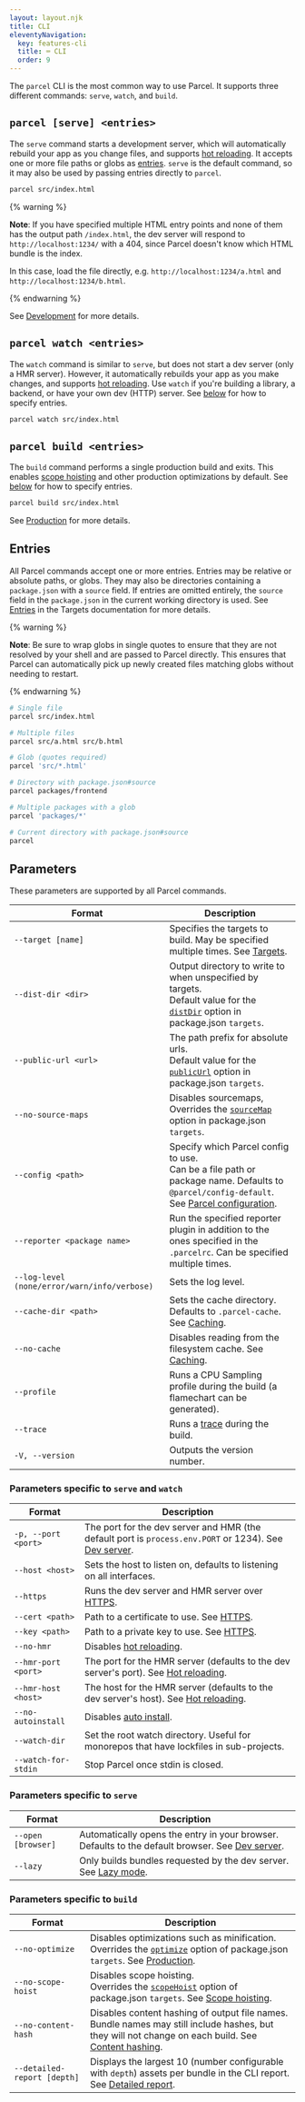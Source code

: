 ```yaml
---
layout: layout.njk
title: CLI
eleventyNavigation:
  key: features-cli
  title: ⌨️ CLI
  order: 9
---
```


The `parcel` CLI is the most common way to use Parcel. It supports three different commands: `serve`, `watch`, and `build`.

## `parcel [serve] <entries>`

The `serve` command starts a development server, which will automatically rebuild your app as you change files, and supports [hot reloading](/features/development/#hot-reloading). It accepts one or more file paths or globs as [entries](#entries). `serve` is the default command, so it may also be used by passing entries directly to `parcel`.

```bash
parcel src/index.html
```

{% warning %}

**Note**: If you have specified multiple HTML entry points and none of them has the output path `/index.html`, the dev server will respond to `http://localhost:1234/` with a 404, since Parcel doesn't know which HTML bundle is the index.

In this case, load the file directly, e.g. `http://localhost:1234/a.html` and `http://localhost:1234/b.html`.

{% endwarning %}

See [Development](/features/development/) for more details.

## `parcel watch <entries>`

The `watch` command is similar to `serve`, but does not start a dev server (only a HMR server). However, it automatically rebuilds your app as you make changes, and supports [hot reloading](/features/development/#hot-reloading). Use `watch` if you're building a library, a backend, or have your own dev (HTTP) server. See [below](#entries) for how to specify entries.

```bash
parcel watch src/index.html
```

## `parcel build <entries>`

The `build` command performs a single production build and exits. This enables [scope hoisting](/features/scope-hoisting) and other production optimizations by default. See [below](#entries) for how to specify entries.

```bash
parcel build src/index.html
```

See [Production](/features/production/) for more details.

## Entries

All Parcel commands accept one or more entries. Entries may be relative or absolute paths, or globs. They may also be directories containing a `package.json` with a `source` field. If entries are omitted entirely, the `source` field in the `package.json` in the current working directory is used. See [Entries](/features/targets/#entries) in the Targets documentation for more details.

{% warning %}

**Note**: Be sure to wrap globs in single quotes to ensure that they are not resolved by your shell and are passed to Parcel directly. This ensures that Parcel can automatically pick up newly created files matching globs without needing to restart.

{% endwarning %}

```bash
# Single file
parcel src/index.html

# Multiple files
parcel src/a.html src/b.html

# Glob (quotes required)
parcel 'src/*.html'

# Directory with package.json#source
parcel packages/frontend

# Multiple packages with a glob
parcel 'packages/*'

# Current directory with package.json#source
parcel
```

## Parameters

These parameters are supported by all Parcel commands.

| Format                                       | Description                                                                                                                                                        |
| -------------------------------------------- | ------------------------------------------------------------------------------------------------------------------------------------------------------------------ |
| `--target [name]`                            | Specifies the targets to build. May be specified multiple times. See [Targets](/features/targets/).                                                                |
| `--dist-dir <dir>`                           | Output directory to write to when unspecified by targets. <br> Default value for the [`distDir`](/features/targets/#distdir) option in package.json `targets`.     |
| `--public-url <url>`                         | The path prefix for absolute urls. <br> Default value for the [`publicUrl`](/features/targets/#publicurl) option in package.json `targets`.                        |
| `--no-source-maps`                           | Disables sourcemaps, <br> Overrides the [`sourceMap`](/features/targets/#sourcemap) option in package.json `targets`.                                              |
| `--config <path>`                            | Specify which Parcel config to use. <br> Can be a file path or package name. Defaults to `@parcel/config-default`. See [Parcel configuration](/features/plugins/). |
| `--reporter <package name>`                  | Run the specified reporter plugin in addition to the ones specified in the `.parcelrc`. Can be specified multiple times.                                           |
| `--log-level (none/error/warn/info/verbose)` | Sets the log level.                                                                                                                                                |
| `--cache-dir <path>`                         | Sets the cache directory. Defaults to `.parcel-cache`. See [Caching](/features/development/#caching).                                                              |
| `--no-cache`                                 | Disables reading from the filesystem cache. See [Caching](/features/development/#caching).                                                                         |
| `--profile`                                  | Runs a CPU Sampling profile during the build (a flamechart can be generated).                                                                                      |
| `--trace`                                    | Runs a [trace](/features/profiling) during the build.                                                                                                              |
| `-V, --version`                              | Outputs the version number.                                                                                                                                        |

### Parameters specific to `serve` and `watch`

| Format              | Description                                                                                                                                |
| ------------------- | ------------------------------------------------------------------------------------------------------------------------------------------ |
| `-p, --port <port>` | The port for the dev server and HMR (the default port is `process.env.PORT` or 1234). See [Dev server](/features/development/#dev-server). |
| `--host <host>`     | Sets the host to listen on, defaults to listening on all interfaces.                                                                       |
| `--https`           | Runs the dev server and HMR server over [HTTPS](/features/development/#https).                                                             |
| `--cert <path>`     | Path to a certificate to use. See [HTTPS](/features/development/#https).                                                                   |
| `--key <path>`      | Path to a private key to use. See [HTTPS](/features/development/#https).                                                                   |
| `--no-hmr`          | Disables [hot reloading](/features/development/#hot-reloading).                                                                            |
| `--hmr-port <port>` | The port for the HMR server (defaults to the dev server's port). See [Hot reloading](/features/development/#hot-reloading).                |
| `--hmr-host <host>` | The host for the HMR server (defaults to the dev server's host). See [Hot reloading](/features/development/#hot-reloading).                |
| `--no-autoinstall`  | Disables [auto install](/features/development/#auto-install).                                                                              |
| `--watch-dir`       | Set the root watch directory. Useful for monorepos that have lockfiles in sub-projects.                                                    |
| `--watch-for-stdin` | Stop Parcel once stdin is closed.                                                                                                          |

### Parameters specific to `serve`

| Format             | Description                                                                                                                          |
| ------------------ | ------------------------------------------------------------------------------------------------------------------------------------ |
| `--open [browser]` | Automatically opens the entry in your browser. Defaults to the default browser. See [Dev server](/features/development/#dev-server). |
| `--lazy`           | Only builds bundles requested by the dev server. See [Lazy mode](/features/development/#lazy-mode).                                  |

### Parameters specific to `build`

| Format                      | Description                                                                                                                                                                                      |
| --------------------------- | ------------------------------------------------------------------------------------------------------------------------------------------------------------------------------------------------ |
| `--no-optimize`             | Disables optimizations such as minification. <br> Overrides the [`optimize`](/features/targets/#optimize) option of package.json `targets`. See [Production](/features/production/).             |
| `--no-scope-hoist`          | Disables scope hoisting. <br> Overrides the [`scopeHoist`](/features/targets/#scopehoist) option of package.json `targets`. See [Scope hoisting](/features/scope-hoisting/).                     |
| `--no-content-hash`         | Disables content hashing of output file names. <br> Bundle names may still include hashes, but they will not change on each build. See [Content hashing](/features/production/#content-hashing). |
| `--detailed-report [depth]` | Displays the largest 10 (number configurable with `depth`) assets per bundle in the CLI report. See [Detailed report](/features/production/#detailed-report).                                    |
